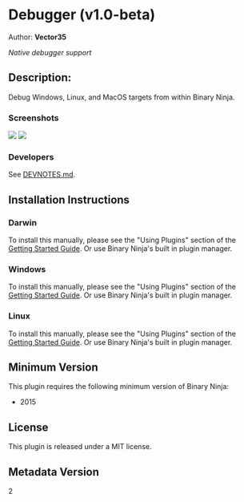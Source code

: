 # Debugger (v1.0-beta)
Author: **Vector35**

_Native debugger support_

## Description:

Debug Windows, Linux, and MacOS targets from within Binary Ninja.

### Screenshots

![](https://github.com/Vector35/debugger/blob/master/media/gui.png?raw=true)
![](https://github.com/Vector35/debugger/blob/master/media/cli.png?raw=true)

### Developers

See [DEVNOTES.md](./DEVNOTES.md).


## Installation Instructions

### Darwin

To install this manually, please see the "Using Plugins" section of the [Getting Started Guide](https://docs.binary.ninja/getting-started.html#using-plugins). Or use Binary Ninja's built in plugin manager.

### Windows

To install this manually, please see the "Using Plugins" section of the [Getting Started Guide](https://docs.binary.ninja/getting-started.html#using-plugins). Or use Binary Ninja's built in plugin manager.

### Linux

To install this manually, please see the "Using Plugins" section of the [Getting Started Guide](https://docs.binary.ninja/getting-started.html#using-plugins). Or use Binary Ninja's built in plugin manager.

## Minimum Version

This plugin requires the following minimum version of Binary Ninja:

* 2015


## License

This plugin is released under a MIT license.
## Metadata Version

2
